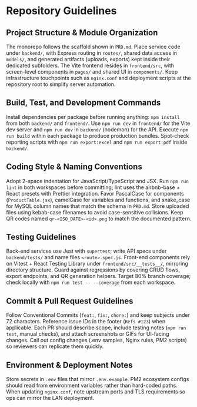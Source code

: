 # Repository Guidelines

## Project Structure & Module Organization
The monorepo follows the scaffold shown in `PRD.md`. Place service code under `backend/`, with Express routing in `routes/`, shared data access in `models/`, and generated artifacts (uploads, exports) kept inside their dedicated subfolders. The Vite frontend resides in `frontend/src`, with screen-level components in `pages/` and shared UI in `components/`. Keep infrastructure touchpoints such as `nginx.conf` and deployment scripts at the repository root to simplify server automation.

## Build, Test, and Development Commands
Install dependencies per package before running anything: `npm install` from both `backend/` and `frontend/`. Use `npm run dev` in `frontend/` for the Vite dev server and `npm run dev` in `backend/` (nodemon) for the API. Execute `npm run build` within each package to produce production bundles. Spot-check reporting scripts with `npm run export:excel` and `npm run export:pdf` inside `backend/`.

## Coding Style & Naming Conventions
Adopt 2-space indentation for JavaScript/TypeScript and JSX. Run `npm run lint` in both workspaces before committing; lint uses the airbnb-base + React presets with Prettier integration. Favor PascalCase for components (`ProductTable.jsx`), camelCase for variables and functions, and snake_case for MySQL column names that match the schema in `PRD.md`. Store uploaded files using kebab-case filenames to avoid case-sensitive collisions. Keep QR codes named `qr-<ISO_DATE>-<id>.png` to match the documented pattern.

## Testing Guidelines
Back-end services use Jest with `supertest`; write API specs under `backend/tests/` and name files `<route>.spec.js`. Front-end components rely on Vitest + React Testing Library under `frontend/src/__tests__/`, mirroring directory structure. Guard against regressions by covering CRUD flows, export endpoints, and QR generation helpers. Target 80% branch coverage; check locally with `npm run test -- --coverage` from each workspace.

## Commit & Pull Request Guidelines
Follow Conventional Commits (`feat:`, `fix:`, `chore:`) and keep subjects under 72 characters. Reference issue IDs in the footer (`Refs #123`) when applicable. Each PR should describe scope, include testing notes (`npm run test`, manual checks), and attach screenshots or GIFs for UI-facing changes. Call out config changes (.env samples, Nginx rules, PM2 scripts) so reviewers can replicate them quickly.

## Environment & Deployment Notes
Store secrets in `.env` files that mirror `.env.example`. PM2 ecosystem configs should read from environment variables rather than hard-coded paths. When updating `nginx.conf`, note upstream ports and TLS requirements so ops can mirror the LAN deployment.
